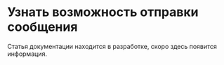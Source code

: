 # Узнать возможность отправки сообщения

Статья документации находится в разработке, скоро здесь появится информация.
